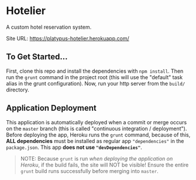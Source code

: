 # Hotelier

A custom hotel reservation system.

Site URL: <https://platypus-hotelier.herokuapp.com/>

## To Get Started...

First, clone this repo and install the dependencies with `npm install`. Then run the 
`grunt` command in the project root (this will use the "default" task alias in the 
grunt configuration). Now, run your http server from the `build/` directory.

## Application Deployment

This application is automatically deployed when a commit or merge occurs on the `master`
branch (this is called "continuous integration / deployment"). Before deploying the app, Heroku runs the
`grunt` command, because of this, **ALL dependencies** must be installed as regular app
`"dependencies"` in the `package.json`. This app **does not use `"devDependencies"`**.

> NOTE: Because `grunt` is run _when deploying the application on Heroku_, if the 
build fails, the site will NOT be visible! Ensure the entire `grunt` build runs successfully
before merging into `master`.
